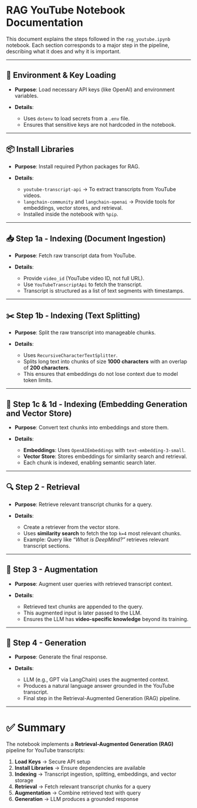 # RAG YouTube Notebook Documentation

This document explains the steps followed in the `rag_youtube.ipynb` notebook. Each section corresponds to a major step in the pipeline, describing what it does and why it is important.

---

## 🔑 Environment & Key Loading

* **Purpose**: Load necessary API keys (like OpenAI) and environment variables.
* **Details**:

  * Uses `dotenv` to load secrets from a `.env` file.
  * Ensures that sensitive keys are not hardcoded in the notebook.

---

## 📦 Install Libraries

* **Purpose**: Install required Python packages for RAG.
* **Details**:

  * `youtube-transcript-api` → To extract transcripts from YouTube videos.
  * `langchain-community` and `langchain-openai` → Provide tools for embeddings, vector stores, and retrieval.
  * Installed inside the notebook with `%pip`.

---

## 📥 Step 1a - Indexing (Document Ingestion)

* **Purpose**: Fetch raw transcript data from YouTube.
* **Details**:

  * Provide `video_id` (YouTube video ID, not full URL).
  * Use `YouTubeTranscriptApi` to fetch the transcript.
  * Transcript is structured as a list of text segments with timestamps.

---

## ✂️ Step 1b - Indexing (Text Splitting)

* **Purpose**: Split the raw transcript into manageable chunks.
* **Details**:

  * Uses `RecursiveCharacterTextSplitter`.
  * Splits long text into chunks of size **1000 characters** with an overlap of **200 characters**.
  * This ensures that embeddings do not lose context due to model token limits.

---

## 🧩 Step 1c & 1d - Indexing (Embedding Generation and Vector Store)

* **Purpose**: Convert text chunks into embeddings and store them.
* **Details**:

  * **Embeddings**: Uses `OpenAIEmbeddings` with `text-embedding-3-small`.
  * **Vector Store**: Stores embeddings for similarity search and retrieval.
  * Each chunk is indexed, enabling semantic search later.

---

## 🔍 Step 2 - Retrieval

* **Purpose**: Retrieve relevant transcript chunks for a query.
* **Details**:

  * Create a retriever from the vector store.
  * Uses **similarity search** to fetch the top `k=4` most relevant chunks.
  * Example: Query like *“What is DeepMind?”* retrieves relevant transcript sections.

---

## 🧠 Step 3 - Augmentation

* **Purpose**: Augment user queries with retrieved transcript context.
* **Details**:

  * Retrieved text chunks are appended to the query.
  * This augmented input is later passed to the LLM.
  * Ensures the LLM has **video-specific knowledge** beyond its training.

---

## 💬 Step 4 - Generation

* **Purpose**: Generate the final response.
* **Details**:

  * LLM (e.g., GPT via LangChain) uses the augmented context.
  * Produces a natural language answer grounded in the YouTube transcript.
  * Final step in the Retrieval-Augmented Generation (RAG) pipeline.

---

# ✅ Summary

The notebook implements a **Retrieval-Augmented Generation (RAG)** pipeline for YouTube transcripts:

1. **Load Keys** → Secure API setup
2. **Install Libraries** → Ensure dependencies are available
3. **Indexing** → Transcript ingestion, splitting, embeddings, and vector storage
4. **Retrieval** → Fetch relevant transcript chunks for a query
5. **Augmentation** → Combine retrieved text with query
6. **Generation** → LLM produces a grounded response

